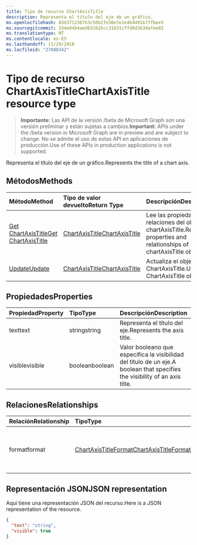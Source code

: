 ```yaml
---
title: Tipo de recurso ChartAxisTitle
description: Representa el título del eje de un gráfico.
ms.openlocfilehash: 83d3712367b3c56b2fe30e7e1e464491b77fbee5
ms.sourcegitcommit: 334e84b4aed63162bcc31831cffd6d363dafee02
ms.translationtype: MT
ms.contentlocale: es-ES
ms.lasthandoff: 11/29/2018
ms.locfileid: "27088342"
---
```

# <a name="chartaxistitle-resource-type"></a><span data-ttu-id="34c64-103">Tipo de recurso ChartAxisTitle</span><span class="sxs-lookup"><span data-stu-id="34c64-103">ChartAxisTitle resource type</span></span>

> <span data-ttu-id="34c64-104">**Importante:** Las API de la versión /beta de Microsoft Graph son una versión preliminar y están sujetas a cambios.</span><span class="sxs-lookup"><span data-stu-id="34c64-104">**Important:** APIs under the /beta version in Microsoft Graph are in preview and are subject to change.</span></span> <span data-ttu-id="34c64-105">No se admite el uso de estas API en aplicaciones de producción.</span><span class="sxs-lookup"><span data-stu-id="34c64-105">Use of these APIs in production applications is not supported.</span></span>

<span data-ttu-id="34c64-106">Representa el título del eje de un gráfico.</span><span class="sxs-lookup"><span data-stu-id="34c64-106">Represents the title of a chart axis.</span></span>


## <a name="methods"></a><span data-ttu-id="34c64-107">Métodos</span><span class="sxs-lookup"><span data-stu-id="34c64-107">Methods</span></span>

| <span data-ttu-id="34c64-108">Método</span><span class="sxs-lookup"><span data-stu-id="34c64-108">Method</span></span>           | <span data-ttu-id="34c64-109">Tipo de valor devuelto</span><span class="sxs-lookup"><span data-stu-id="34c64-109">Return Type</span></span>    |<span data-ttu-id="34c64-110">Descripción</span><span class="sxs-lookup"><span data-stu-id="34c64-110">Description</span></span>|
|:---------------|:--------|:----------|
|[<span data-ttu-id="34c64-111">Get ChartAxisTitle</span><span class="sxs-lookup"><span data-stu-id="34c64-111">Get ChartAxisTitle</span></span>](../api/chartaxistitle-get.md) | [<span data-ttu-id="34c64-112">ChartAxisTitle</span><span class="sxs-lookup"><span data-stu-id="34c64-112">ChartAxisTitle</span></span>](chartaxistitle.md) |<span data-ttu-id="34c64-113">Lee las propiedades y relaciones del objeto chartAxisTitle.</span><span class="sxs-lookup"><span data-stu-id="34c64-113">Read properties and relationships of chartAxisTitle object.</span></span>|
|[<span data-ttu-id="34c64-114">Update</span><span class="sxs-lookup"><span data-stu-id="34c64-114">Update</span></span>](../api/chartaxistitle-update.md) | [<span data-ttu-id="34c64-115">ChartAxisTitle</span><span class="sxs-lookup"><span data-stu-id="34c64-115">ChartAxisTitle</span></span>](chartaxistitle.md)    |<span data-ttu-id="34c64-116">Actualiza el objeto ChartAxisTitle.</span><span class="sxs-lookup"><span data-stu-id="34c64-116">Update ChartAxisTitle object.</span></span> |

## <a name="properties"></a><span data-ttu-id="34c64-117">Propiedades</span><span class="sxs-lookup"><span data-stu-id="34c64-117">Properties</span></span>
| <span data-ttu-id="34c64-118">Propiedad</span><span class="sxs-lookup"><span data-stu-id="34c64-118">Property</span></span>     | <span data-ttu-id="34c64-119">Tipo</span><span class="sxs-lookup"><span data-stu-id="34c64-119">Type</span></span>   |<span data-ttu-id="34c64-120">Descripción</span><span class="sxs-lookup"><span data-stu-id="34c64-120">Description</span></span>|
|:---------------|:--------|:----------|
|<span data-ttu-id="34c64-121">text</span><span class="sxs-lookup"><span data-stu-id="34c64-121">text</span></span>|<span data-ttu-id="34c64-122">string</span><span class="sxs-lookup"><span data-stu-id="34c64-122">string</span></span>|<span data-ttu-id="34c64-123">Representa el título del eje.</span><span class="sxs-lookup"><span data-stu-id="34c64-123">Represents the axis title.</span></span>|
|<span data-ttu-id="34c64-124">visible</span><span class="sxs-lookup"><span data-stu-id="34c64-124">visible</span></span>|<span data-ttu-id="34c64-125">boolean</span><span class="sxs-lookup"><span data-stu-id="34c64-125">boolean</span></span>|<span data-ttu-id="34c64-126">Valor booleano que especifica la visibilidad del título de un eje.</span><span class="sxs-lookup"><span data-stu-id="34c64-126">A boolean that specifies the visibility of an axis title.</span></span>|

## <a name="relationships"></a><span data-ttu-id="34c64-127">Relaciones</span><span class="sxs-lookup"><span data-stu-id="34c64-127">Relationships</span></span>
| <span data-ttu-id="34c64-128">Relación</span><span class="sxs-lookup"><span data-stu-id="34c64-128">Relationship</span></span> | <span data-ttu-id="34c64-129">Tipo</span><span class="sxs-lookup"><span data-stu-id="34c64-129">Type</span></span>   |<span data-ttu-id="34c64-130">Descripción</span><span class="sxs-lookup"><span data-stu-id="34c64-130">Description</span></span>|
|:---------------|:--------|:----------|
|<span data-ttu-id="34c64-131">format</span><span class="sxs-lookup"><span data-stu-id="34c64-131">format</span></span>|[<span data-ttu-id="34c64-132">ChartAxisTitleFormat</span><span class="sxs-lookup"><span data-stu-id="34c64-132">ChartAxisTitleFormat</span></span>](chartaxistitleformat.md)|<span data-ttu-id="34c64-p102">Representa el formato del título del eje del gráfico. Solo lectura.</span><span class="sxs-lookup"><span data-stu-id="34c64-p102">Represents the formatting of chart axis title. Read-only.</span></span>|

## <a name="json-representation"></a><span data-ttu-id="34c64-135">Representación JSON</span><span class="sxs-lookup"><span data-stu-id="34c64-135">JSON representation</span></span>

<span data-ttu-id="34c64-136">Aquí tiene una representación JSON del recurso.</span><span class="sxs-lookup"><span data-stu-id="34c64-136">Here is a JSON representation of the resource.</span></span>

<!-- {
  "blockType": "resource",
  "optionalProperties": [

  ],
  "@odata.type": "microsoft.graph.chartAxisTitle"
}-->

```json
{
  "text": "string",
  "visible": true
}

```

<!-- uuid: 8fcb5dbc-d5aa-4681-8e31-b001d5168d79
2015-10-25 14:57:30 UTC -->
<!-- {
  "type": "#page.annotation",
  "description": "ChartAxisTitle resource",
  "keywords": "",
  "section": "documentation",
  "tocPath": ""
}-->